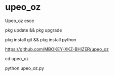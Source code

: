 # upeo_oz
Upeo_oz esce

pkg update && pkg upgrade

pkg install git && pkg install python

https://github.com/MBOKEY-XKZ-BHIZER/upeo_oz

cd upeo_oz

python upeo_oz.py
